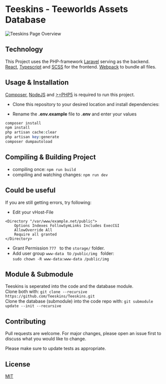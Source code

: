 # Teeskins - Teeworlds Assets Database
![Teeskins Page Overview](public/img/teeskins-preview.png)

## Technology
This Project uses the PHP-framework [Laravel](https://laravel.com/) serving as the backend.  
[React](https://reactjs.org/), [Typescript](https://www.typescriptlang.org/) and [SCSS](https://sass-lang.com/) for the frontend.
[Webpack](https://webpack.js.org/) to bundle all files.

## Usage & Installation

[Composer](https://getcomposer.org/), [NodeJS](https://nodejs.org/en/) and [>=PHP5](https://secure.php.net/) is required to run this project.

* Clone this repository to your desired location and install dependencies:

* Rename the __.env.example__ file to __.env__ and enter your values


```php
composer install
npm install
php artisan cache:clear
php artisan key:generate
composer dumpautoload
```
## Compiling & Building Project
- compiling once: ``` npm run build ```
- compiling and watching changes: ``` npm run dev ```

## Could be useful 
If you are still getting errors, try following:

* Edit your vHost-File
```config
<Directory "/var/www/example.net/public">
    Options Indexes FollowSymLinks Includes ExecCGI
    AllowOverride All
    Require all granted
</Directory>
```

* Grant Permission ```777 ``` to the ```storage/``` folder.   
* Add user group ```www-data ``` to ```/public/img ``` folder:   
```sudo chown -R www-data:www-data /public/img ```

## Module & Submodule
Teeskins is seperated into the code and the database module.  
Clone both with: ```git clone --recursive https://github.com/Teeskins/Teeskins.git```  
Clone the database (submodule) into the code repo with: ```git submodule update --init --recursive```




## Contributing
Pull requests are welcome. For major changes, please open an issue first to discuss what you would like to change.

Please make sure to update tests as appropriate.

## License
[MIT](https://choosealicense.com/licenses/mit/)
